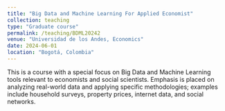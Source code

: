 ```yaml
---
title: "Big Data and Machine Learning For Applied Economist"
collection: teaching
type: "Graduate course"
permalink: /teaching/BDML20242
venue: "Universidad de los Andes, Economics"
date: 2024-06-01
location: "Bogotá, Colombia"
---
```


This is a course with a special focus on Big Data and Machine Learning tools relevant to economists and social scientists. Emphasis is placed on analyzing real-world data and applying specific methodologies; examples include household surveys, property prices, internet data, and social networks.
